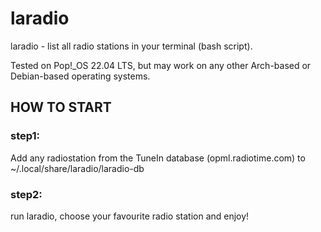 # laradio
laradio - list all radio stations in your terminal (bash script).

Tested on Pop!_OS 22.04 LTS, but may work on any other Arch-based or Debian-based operating systems.

## HOW TO START

### step1:
Add any radiostation from the TuneIn database (opml.radiotime.com) to ~/.local/share/laradio/laradio-db
### step2:
run laradio, choose your favourite radio station and enjoy!
